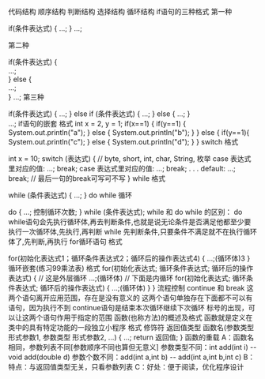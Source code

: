 代码结构
顺序结构
判断结构
选择结构
循环结构
if语句的三种格式
第一种

if(条件表达式) {
    ...;
}
...;

第二种

if(条件表达式) {  
    ...;       
} else {          
    ...;   
}
...;
第三种

if(条件表达式) {
	...;
} else if (条件表达式) {
	...;
} else {
	...;
}   
...;
if语句的嵌套
格式
    int x = 2, y = 1;
    if(x==1) {
        if(y==1) {
            System.out.println("a");
        } else {
            System.out.println("b");
        }
    } else {
        if(y==1){
            System.out.println("c");
        } else {
            System.out.println("d");
        }
    } 
switch
格式

int x = 10;
switch (表达式) { // byte, short, int, char, String, 枚举
case 表达式里对应的值:
    ...;
break;
case 表达式里对应的值:
    ...;
break;
.
.
.
default:
	...;
	break; // 最后一句的break可写可不写
}
while
格式

while (条件表达式) {
    ...;
}
do while 循环

do {
    ...;
    控制循环次数;
}
while (条件表达式);
while 和 do while 的区别：
do while语句会先执行循环体,再去判断条件,也就是说无论条件是否满足他都至少要执行一次循环体,先执行,再判断
while 先判断条件,只要条件不满足就不在执行循环体了,先判断,再执行
for循环语句
格式

for(初始化表达式1；循环条件表达式2；循环后的操作表达式4) {
    ...;(循环体)3
}
循环嵌套(练习99乘法表)
格式
for(初始化表达式; 循环条件表达式; 循环后的操作表达式) { // 这是外层循环
    ...;(循环体)
    // 下面是内循环
    for(初始化表达式; 循环条件表达式; 循环后的操作表达式) {
        ...;(循环体)
    }
}
流程控制 continue 和 break
这两个语句离开应用范围，存在是没有意义的
这两个语句单独存在下面都不可以有语句，因为执行不到
continue语句是结束本次循环继续下次循环
标号的出现，可以让这两个语句作用于指定的范围
函数(也称方法)的概述及格式
函数就是定义在类中的具有特定功能的一段独立小程序
格式
修饰符 返回值类型 函数名(参数类型 形式参数1, 参数类型 形式参数2, …) {
    ...;
    return 返回值;
}
函数的重载
A：函数名相同，参数列表不同[参数顺序不同也算但无意义]
参数类型不同：int add(int i) -- void add(double d)
参数个数不同：add(int a,int b) -- add(int a,int b,int c)
B：特点：与返回值类型无关，只看参数列表
C：好处：便于阅读，优化程序设计